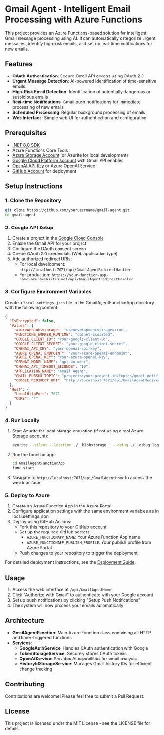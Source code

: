 # Gmail Agent - Intelligent Email Processing with Azure Functions

This project provides an Azure Functions-based solution for intelligent Gmail message processing using AI. It can automatically categorize urgent messages, identify high-risk emails, and set up real-time notifications for new emails.

## Features

- **OAuth Authentication**: Secure Gmail API access using OAuth 2.0
- **Urgent Message Detection**: AI-powered identification of time-sensitive emails
- **High-Risk Email Detection**: Identification of potentially dangerous or suspicious emails
- **Real-time Notifications**: Gmail push notifications for immediate processing of new emails
- **Scheduled Processing**: Regular background processing of emails
- **Web Interface**: Simple web UI for authentication and configuration

## Prerequisites

- [.NET 8.0 SDK](https://dotnet.microsoft.com/download/dotnet/8.0)
- [Azure Functions Core Tools](https://docs.microsoft.com/en-us/azure/azure-functions/functions-run-local)
- [Azure Storage Account](https://azure.microsoft.com/en-us/services/storage/) (or Azurite for local development)
- [Google Cloud Platform Account](https://cloud.google.com) with Gmail API enabled
- [OpenAI API Key](https://platform.openai.com/) or Azure OpenAI Service
- [GitHub Account](https://github.com) for deployment

## Setup Instructions

### 1. Clone the Repository

```bash
git clone https://github.com/yourusername/gmail-agent.git
cd gmail-agent
```

### 2. Google API Setup

1. Create a project in the [Google Cloud Console](https://console.cloud.google.com/)
2. Enable the Gmail API for your project
3. Configure the OAuth consent screen
4. Create OAuth 2.0 credentials (Web application type)
5. Add authorized redirect URIs:
   - For local development: `http://localhost:7071/api/GmailAgentRedirectHandler`
   - For production: `https://your-function-app-name.azurewebsites.net/api/GmailAgentRedirectHandler`

### 3. Configure Environment Variables

Create a `local.settings.json` file in the GmailAgentFunctionApp directory with the following content:

```json
{
  "IsEncrypted": false,
  "Values": {
    "AzureWebJobsStorage": "UseDevelopmentStorage=true",
    "FUNCTIONS_WORKER_RUNTIME": "dotnet-isolated",
    "GOOGLE_CLIENT_ID": "your-google-client-id",
    "GOOGLE_CLIENT_SECRET": "your-google-client-secret",
    "OPENAI_API_KEY": "your-openai-api-key",
    "AZURE_OPENAI_ENDPOINT": "your-azure-openai-endpoint",
    "AZURE_OPENAI_KEY": "your-azure-openai-key",
    "OPENAI_MODEL_NAME": "gpt-4o-mini",
    "OPENAI_API_TIMEOUT_SECONDS": "10",
    "APPLICATION_NAME": "Gmail Agent",
    "GMAIL_PUBSUB_TOPIC": "projects/your-project-id/topics/gmail-notifications",
    "GOOGLE_REDIRECT_URI": "http://localhost:7071/api/GmailAgentRedirectHandler"
  },
  "Host": {
    "LocalHttpPort": 7071,
    "CORS": "*"
  }
}
```

### 4. Run Locally

1. Start Azurite for local storage emulation (if not using a real Azure Storage account):
   ```bash
   azurite --silent --location ./__blobstorage__ --debug ./__debug.log
   ```

2. Run the function app:
   ```bash
   cd GmailAgentFunctionApp
   func start
   ```

3. Navigate to `http://localhost:7071/api/GmailAgentHome` to access the web interface

### 5. Deploy to Azure

1. Create an Azure Function App in the Azure Portal
2. Configure application settings with the same environment variables as in local.settings.json
3. Deploy using GitHub Actions:
   - Fork this repository to your GitHub account
   - Set up the required GitHub secrets:
     - `AZURE_FUNCTIONAPP_NAME`: Your Azure Function App name
     - `AZURE_FUNCTIONAPP_PUBLISH_PROFILE`: Your publish profile from Azure Portal
   - Push changes to your repository to trigger the deployment

For detailed deployment instructions, see the [Deployment Guide](DEPLOYMENT.md).

## Usage

1. Access the web interface at `/api/GmailAgentHome`
2. Click "Authorize with Gmail" to authenticate with your Google account
3. Set up push notifications by clicking "Setup Push Notifications"
4. The system will now process your emails automatically

## Architecture

- **GmailAgentFunction**: Main Azure Function class containing all HTTP and timer-triggered functions
- **Services**:
  - **GoogleAuthService**: Handles OAuth authentication with Google
  - **TokenStorageService**: Securely stores OAuth tokens
  - **OpenAiService**: Provides AI capabilities for email analysis
  - **HistoryIdStorageService**: Manages Gmail history IDs for efficient change tracking

## Contributing

Contributions are welcome! Please feel free to submit a Pull Request.

## License

This project is licensed under the MIT License - see the LICENSE file for details. 